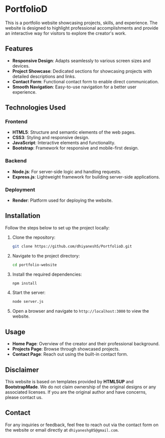 # PortfolioD

This is a portfolio website showcasing projects, skills, and experience. The website is designed to highlight professional accomplishments and provide an interactive way for visitors to explore the creator's work.

## Features

- **Responsive Design**: Adapts seamlessly to various screen sizes and devices.
- **Project Showcase**: Dedicated sections for showcasing projects with detailed descriptions and links.
- **Contact Form**: Functional contact form to enable direct communication.
- **Smooth Navigation**: Easy-to-use navigation for a better user experience.

## Technologies Used

### Frontend
- **HTML5**: Structure and semantic elements of the web pages.
- **CSS3**: Styling and responsive design.
- **JavaScript**: Interactive elements and functionality.
- **Bootstrap**: Framework for responsive and mobile-first design.

### Backend
- **Node.js**: For server-side logic and handling requests.
- **Express.js**: Lightweight framework for building server-side applications.

### Deployment
- **Render**: Platform used for deploying the website.

## Installation

Follow the steps below to set up the project locally:

1. Clone the repository:
   ```bash
   git clone https://github.com/dhiyanesh5/PortfolioD.git
   ```

2. Navigate to the project directory:
   ```bash
   cd portfolio-website
   ```

3. Install the required dependencies:
   ```bash
   npm install
   ```

4. Start the server:
   ```bash
   node server.js
   ```

5. Open a browser and navigate to `http://localhost:3000` to view the website.

## Usage

- **Home Page**: Overview of the creator and their professional background.
- **Projects Page**: Browse through showcased projects.
- **Contact Page**: Reach out using the built-in contact form.

## Disclaimer

This website is based on templates provided by **HTML5UP** and **BootstrapMade**. We do not claim ownership of the original designs or any associated licenses. If you are the original author and have concerns, please contact us.

## Contact

For any inquiries or feedback, feel free to reach out via the contact form on the website or email directly at `dhiyaneshg05@gmail.com`.
